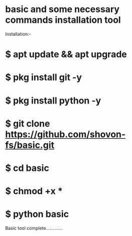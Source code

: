 # basic and some necessary commands installation tool

Installation:-

# $ apt update && apt upgrade

# $ pkg install git -y

# $ pkg install python -y

# $ git clone https://github.com/shovon-fs/basic.git

# $ cd basic

# $ chmod +x *

# $ python basic

Basic tool complete.............
